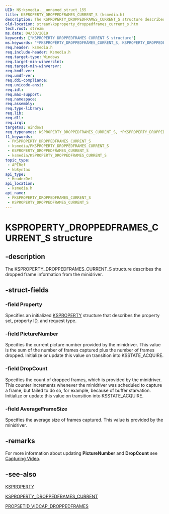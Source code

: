 ```yaml
---
UID: NS:ksmedia.__unnamed_struct_155
title: KSPROPERTY_DROPPEDFRAMES_CURRENT_S (ksmedia.h)
description: The KSPROPERTY_DROPPEDFRAMES_CURRENT_S structure describes the dropped frame information from the minidriver.
old-location: stream\ksproperty_droppedframes_current_s.htm
tech.root: stream
ms.date: 04/30/2019
keywords: ["KSPROPERTY_DROPPEDFRAMES_CURRENT_S structure"]
ms.keywords: "*PKSPROPERTY_DROPPEDFRAMES_CURRENT_S, KSPROPERTY_DROPPEDFRAMES_CURRENT_S, KSPROPERTY_DROPPEDFRAMES_CURRENT_S structure [Streaming Media Devices], PKSPROPERTY_DROPPEDFRAMES_CURRENT_S, PKSPROPERTY_DROPPEDFRAMES_CURRENT_S structure pointer [Streaming Media Devices], ksmedia/KSPROPERTY_DROPPEDFRAMES_CURRENT_S, ksmedia/PKSPROPERTY_DROPPEDFRAMES_CURRENT_S, stream.ksproperty_droppedframes_current_s, vidcapstruct_ee78d2f2-c142-4d17-855d-7dc35589f271.xml"
req.header: ksmedia.h
req.include-header: Ksmedia.h
req.target-type: Windows
req.target-min-winverclnt: 
req.target-min-winversvr: 
req.kmdf-ver: 
req.umdf-ver: 
req.ddi-compliance: 
req.unicode-ansi: 
req.idl: 
req.max-support: 
req.namespace: 
req.assembly: 
req.type-library: 
req.lib: 
req.dll: 
req.irql: 
targetos: Windows
req.typenames: KSPROPERTY_DROPPEDFRAMES_CURRENT_S, *PKSPROPERTY_DROPPEDFRAMES_CURRENT_S
f1_keywords:
 - PKSPROPERTY_DROPPEDFRAMES_CURRENT_S
 - ksmedia/PKSPROPERTY_DROPPEDFRAMES_CURRENT_S
 - KSPROPERTY_DROPPEDFRAMES_CURRENT_S
 - ksmedia/KSPROPERTY_DROPPEDFRAMES_CURRENT_S
topic_type:
 - APIRef
 - kbSyntax
api_type:
 - HeaderDef
api_location:
 - ksmedia.h
api_name:
 - PKSPROPERTY_DROPPEDFRAMES_CURRENT_S
 - KSPROPERTY_DROPPEDFRAMES_CURRENT_S
---
```


# KSPROPERTY_DROPPEDFRAMES_CURRENT_S structure


## -description

The KSPROPERTY_DROPPEDFRAMES_CURRENT_S structure describes the dropped frame information from the minidriver.

## -struct-fields

### -field Property

Specifies an initialized <a href="/windows-hardware/drivers/stream/ksproperty-structure">KSPROPERTY</a> structure that describes the property set, property ID, and request type.

### -field PictureNumber

Specifies the current picture number provided by the minidriver. This value is the sum of the number of frames captured plus the number of frames dropped. Initialize or update this value on transition into KSSTATE_ACQUIRE.

### -field DropCount

Specifies the count of dropped frames, which is provided by the minidriver. This counter increments whenever the minidriver was scheduled to capture a frame, but failed to do so, for example, because of buffer starvation. Initialize or update this value on transition into KSSTATE_ACQUIRE.

### -field AverageFrameSize

Specifies the average size of frames captured. This value is provided by the minidriver.

## -remarks

For more information about updating <b>PictureNumber</b> and <b>DropCount</b> see <a href="/windows-hardware/drivers/stream/capturing-video">Capturing Video</a>.

## -see-also

<a href="/windows-hardware/drivers/stream/ksproperty-structure">KSPROPERTY</a>



<a href="/windows-hardware/drivers/stream/ksproperty-droppedframes-current">KSPROPERTY_DROPPEDFRAMES_CURRENT</a>



<a href="/windows-hardware/drivers/stream/propsetid-vidcap-droppedframes">PROPSETID_VIDCAP_DROPPEDFRAMES</a>

